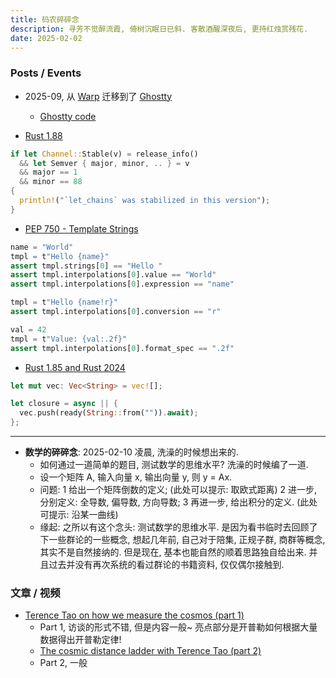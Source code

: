 ```yaml
---
title: 码农碎碎念
description: 寻芳不觉醉流霞, 倚树沉眠日已斜. 客散酒醒深夜后, 更持红烛赏残花.
date: 2025-02-02
---
```


### Posts / Events

- 2025-09, 从
  [Warp](https://www.warp.dev)
  迁移到了
  [Ghostty](https://ghostty.org)
  - [Ghostty code](https://github.com/ghostty-org/ghostty)

- [Rust 1.88](https://blog.rust-lang.org/2025/06/26/Rust-1.88.0/)

```rust
if let Channel::Stable(v) = release_info()
  && let Semver { major, minor, .. } = v
  && major == 1
  && minor == 88
{
  println!("`let_chains` was stabilized in this version");
}
```

- [PEP 750 - Template Strings](https://peps.python.org/pep-0750/)

```py
name = "World"
tmpl = t"Hello {name}"
assert tmpl.strings[0] == "Hello "
assert tmpl.interpolations[0].value == "World"
assert tmpl.interpolations[0].expression == "name"

tmpl = t"Hello {name!r}"
assert tmpl.interpolations[0].conversion == "r"

val = 42
tmpl = t"Value: {val:.2f}"
assert tmpl.interpolations[0].format_spec == ".2f"
```

- [Rust 1.85 and Rust 2024](https://blog.rust-lang.org/2025/02/20/Rust-1.85.0/)

```rust
let mut vec: Vec<String> = vec![];

let closure = async || {
  vec.push(ready(String::from("")).await);
};
```

---

- __数学的碎碎念__: 2025-02-10 凌晨, 洗澡的时候想出来的.
  - 如何通过一道简单的题目, 测试数学的思维水平?
    洗澡的时候编了一道.
  - 设一个矩阵 A, 输入向量 x, 输出向量 y, 则 y = Ax.
  - 问题: 1 给出一个矩阵倒数的定义; (此处可以提示: 取欧式距离)
    2 进一步, 分别定义: 全导数, 偏导数, 方向导数;
    3 再进一步, 给出积分的定义. (此处可提示: 沿某一曲线)
  - 缘起: 之所以有这个念头: 测试数学的思维水平.
    是因为看书临时去回顾了下一些群论的一些概念,
    想起几年前, 自己对于陪集, 正规子群, 商群等概念, 其实不是自然接纳的.
    但是现在, 基本也能自然的顺着思路独自给出来.
    并且过去并没有再次系统的看过群论的书籍资料, 仅仅偶尔接触到.

### 文章 / 视频

- [Terence Tao on how we measure the cosmos (part 1)](https://www.youtube.com/watch?v=YdOXS_9_P4U)
  - Part 1, 访谈的形式不错, 但是内容一般~
    亮点部分是开普勒如何根据大量数据得出开普勒定律!
  - [The cosmic distance ladder with Terence Tao (part 2)](https://www.youtube.com/watch?v=hFMaT9oRbs4)
  - Part 2, 一般

